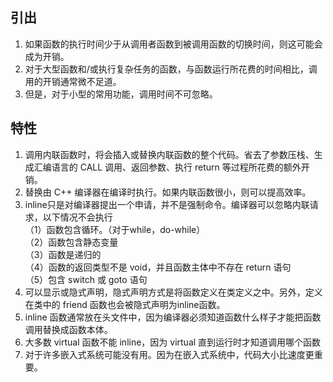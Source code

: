 ## 引出
1. 如果函数的执行时间少于从调用者函数到被调用函数的切换时间，则这可能会成为开销。
2. 对于大型函数和/或执行复杂任务的函数，与函数运行所花费的时间相比，调用的开销通常微不足道。
3. 但是，对于小型的常用功能，调用时间不可忽略。
## 特性
1. 调用内联函数时，将会插入或替换内联函数的整个代码。省去了参数压栈、生成汇编语言的 CALL 调用、返回参数、执行 return 等过程所花费的额外开销。
2. 替换由 C++ 编译器在编译时执行。如果内联函数很小，则可以提高效率。
3. inline只是对编译器提出一个申请，并不是强制命令。编译器可以忽略内联请求，以下情况不会执行\
（1）函数包含循环。（对于while，do-while）\
（2）函数包含静态变量\
（3）函数是递归的\
（4）函数的返回类型不是 void，并且函数主体中不存在 return 语句\
（5）包含 switch 或 goto 语句
4. 可以显示或隐式声明，隐式声明方式是将函数定义在类定义之中。另外，定义在类中的 friend 函数也会被隐式声明为inline函数。
5. inline 函数通常放在头文件中，因为编译器必须知道函数什么样子才能把函数调用替换成函数本体。
6. 大多数 virtual 函数不能 inline，因为 virtual 直到运行时才知道调用哪个函数
7. 对于许多嵌入式系统可能没有用。因为在嵌入式系统中，代码大小比速度更重要。